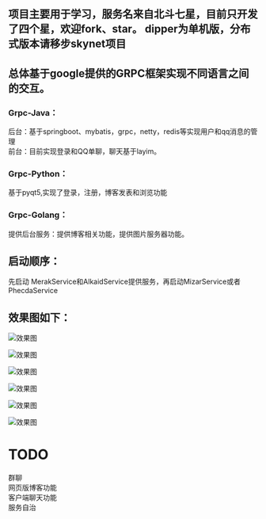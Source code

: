 项目主要用于学习，服务名来自北斗七星，目前只开发了四个星，欢迎fork、star。
dipper为单机版，分布式版本请移步skynet项目
---
## 总体基于google提供的GRPC框架实现不同语言之间的交互。  
### Grpc-Java：   
  后台：基于springboot、mybatis，grpc，netty，redis等实现用户和qq消息的管理  
  前台：目前实现登录和QQ单聊，聊天基于layim。  
### Grpc-Python：  
  基于pyqt5,实现了登录，注册，博客发表和浏览功能  
### Grpc-Golang：  
  提供后台服务：提供博客相关功能，提供图片服务器功能。  

## 启动顺序：  
  先启动 MerakService和AlkaidService提供服务，再启动MizarService或者PhecdaService
## 效果图如下：
  
![效果图]( /views/1.PNG)

![效果图]( /views/2.PNG)

![效果图]( /views/3.PNG)

![效果图]( /views/4.PNG)

![效果图]( /views/5.PNG)

![效果图]( /views/6.PNG)

# TODO
  群聊  
  网页版博客功能  
  客户端聊天功能  
  服务自治  
